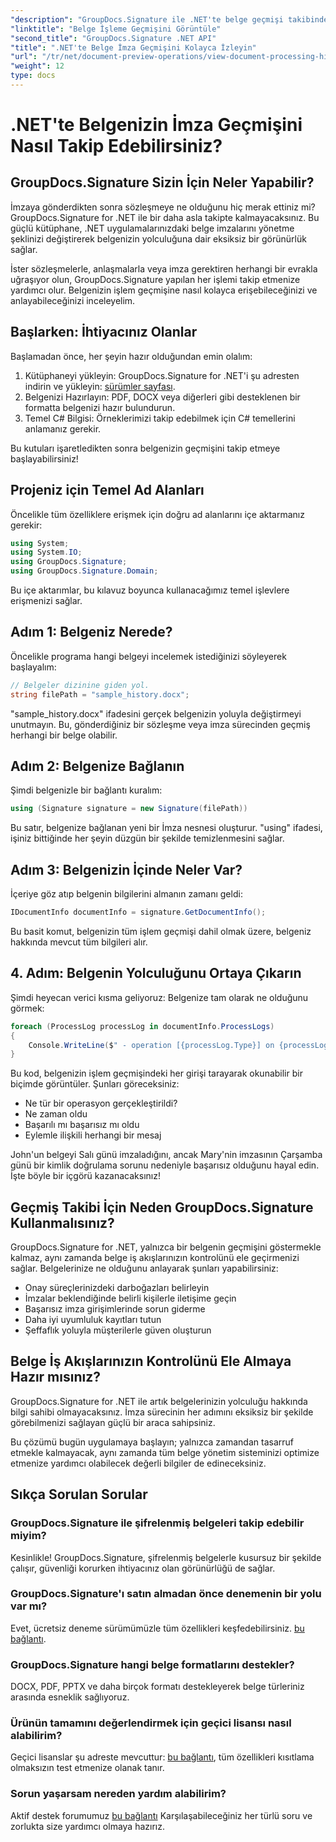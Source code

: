```yaml
---
"description": "GroupDocs.Signature ile .NET'te belge geçmişi takibinde ustalaşın. Adım adım kılavuzumuz, imza süreçlerini izlemenize ve iş akışı yönetimini optimize etmenize yardımcı olur."
"linktitle": "Belge İşleme Geçmişini Görüntüle"
"second_title": "GroupDocs.Signature .NET API"
"title": ".NET'te Belge İmza Geçmişini Kolayca İzleyin"
"url": "/tr/net/document-preview-operations/view-document-processing-history/"
"weight": 12
type: docs
---
```

# .NET'te Belgenizin İmza Geçmişini Nasıl Takip Edebilirsiniz?

## GroupDocs.Signature Sizin İçin Neler Yapabilir?

İmzaya gönderdikten sonra sözleşmeye ne olduğunu hiç merak ettiniz mi? GroupDocs.Signature for .NET ile bir daha asla takipte kalmayacaksınız. Bu güçlü kütüphane, .NET uygulamalarınızdaki belge imzalarını yönetme şeklinizi değiştirerek belgenizin yolculuğuna dair eksiksiz bir görünürlük sağlar.

İster sözleşmelerle, anlaşmalarla veya imza gerektiren herhangi bir evrakla uğraşıyor olun, GroupDocs.Signature yapılan her işlemi takip etmenize yardımcı olur. Belgenizin işlem geçmişine nasıl kolayca erişebileceğinizi ve anlayabileceğinizi inceleyelim.

## Başlarken: İhtiyacınız Olanlar

Başlamadan önce, her şeyin hazır olduğundan emin olalım:

1. Kütüphaneyi yükleyin: GroupDocs.Signature for .NET'i şu adresten indirin ve yükleyin: [sürümler sayfası](https://releases.groupdocs.com/signature/net/).
2. Belgenizi Hazırlayın: PDF, DOCX veya diğerleri gibi desteklenen bir formatta belgenizi hazır bulundurun.
3. Temel C# Bilgisi: Örneklerimizi takip edebilmek için C# temellerini anlamanız gerekir.

Bu kutuları işaretledikten sonra belgenizin geçmişini takip etmeye başlayabilirsiniz!

## Projeniz için Temel Ad Alanları

Öncelikle tüm özelliklere erişmek için doğru ad alanlarını içe aktarmanız gerekir:

```csharp
using System;
using System.IO;
using GroupDocs.Signature;
using GroupDocs.Signature.Domain;
```

Bu içe aktarımlar, bu kılavuz boyunca kullanacağımız temel işlevlere erişmenizi sağlar.

## Adım 1: Belgeniz Nerede?

Öncelikle programa hangi belgeyi incelemek istediğinizi söyleyerek başlayalım:

```csharp
// Belgeler dizinine giden yol.
string filePath = "sample_history.docx";
```

"sample_history.docx" ifadesini gerçek belgenizin yoluyla değiştirmeyi unutmayın. Bu, gönderdiğiniz bir sözleşme veya imza sürecinden geçmiş herhangi bir belge olabilir.

## Adım 2: Belgenize Bağlanın

Şimdi belgenizle bir bağlantı kuralım:

```csharp
using (Signature signature = new Signature(filePath))
```

Bu satır, belgenize bağlanan yeni bir İmza nesnesi oluşturur. "using" ifadesi, işiniz bittiğinde her şeyin düzgün bir şekilde temizlenmesini sağlar.

## Adım 3: Belgenizin İçinde Neler Var?

İçeriye göz atıp belgenin bilgilerini almanın zamanı geldi:

```csharp
IDocumentInfo documentInfo = signature.GetDocumentInfo();
```

Bu basit komut, belgenizin tüm işlem geçmişi dahil olmak üzere, belgeniz hakkında mevcut tüm bilgileri alır.

## 4. Adım: Belgenin Yolculuğunu Ortaya Çıkarın

Şimdi heyecan verici kısma geliyoruz: Belgenize tam olarak ne olduğunu görmek:

```csharp
foreach (ProcessLog processLog in documentInfo.ProcessLogs)
{
    Console.WriteLine($" - operation [{processLog.Type}] on {processLog.Date.ToShortDateString()}. Succeeded/Failed {processLog.Succeeded}/{processLog.Failed}. Message: {processLog.Message}");
}
```

Bu kod, belgenizin işlem geçmişindeki her girişi tarayarak okunabilir bir biçimde görüntüler. Şunları göreceksiniz:
- Ne tür bir operasyon gerçekleştirildi?
- Ne zaman oldu
- Başarılı mı başarısız mı oldu
- Eylemle ilişkili herhangi bir mesaj

John'un belgeyi Salı günü imzaladığını, ancak Mary'nin imzasının Çarşamba günü bir kimlik doğrulama sorunu nedeniyle başarısız olduğunu hayal edin. İşte böyle bir içgörü kazanacaksınız!

## Geçmiş Takibi İçin Neden GroupDocs.Signature Kullanmalısınız?

GroupDocs.Signature for .NET, yalnızca bir belgenin geçmişini göstermekle kalmaz, aynı zamanda belge iş akışlarınızın kontrolünü ele geçirmenizi sağlar. Belgelerinize ne olduğunu anlayarak şunları yapabilirsiniz:

- Onay süreçlerinizdeki darboğazları belirleyin
- İmzalar beklendiğinde belirli kişilerle iletişime geçin
- Başarısız imza girişimlerinde sorun giderme
- Daha iyi uyumluluk kayıtları tutun
- Şeffaflık yoluyla müşterilerle güven oluşturun

## Belge İş Akışlarınızın Kontrolünü Ele Almaya Hazır mısınız?

GroupDocs.Signature for .NET ile artık belgelerinizin yolculuğu hakkında bilgi sahibi olmayacaksınız. İmza sürecinin her adımını eksiksiz bir şekilde görebilmenizi sağlayan güçlü bir araca sahipsiniz.

Bu çözümü bugün uygulamaya başlayın; yalnızca zamandan tasarruf etmekle kalmayacak, aynı zamanda tüm belge yönetim sisteminizi optimize etmenize yardımcı olabilecek değerli bilgiler de edineceksiniz.

## Sıkça Sorulan Sorular

### GroupDocs.Signature ile şifrelenmiş belgeleri takip edebilir miyim?

Kesinlikle! GroupDocs.Signature, şifrelenmiş belgelerle kusursuz bir şekilde çalışır, güvenliği korurken ihtiyacınız olan görünürlüğü de sağlar.

### GroupDocs.Signature'ı satın almadan önce denemenin bir yolu var mı?

Evet, ücretsiz deneme sürümümüzle tüm özellikleri keşfedebilirsiniz. [bu bağlantı](https://releases.groupdocs.com/).

### GroupDocs.Signature hangi belge formatlarını destekler?

DOCX, PDF, PPTX ve daha birçok formatı destekleyerek belge türleriniz arasında esneklik sağlıyoruz.

### Ürünün tamamını değerlendirmek için geçici lisansı nasıl alabilirim?

Geçici lisanslar şu adreste mevcuttur: [bu bağlantı](https://purchase.groupdocs.com/temporary-license/), tüm özellikleri kısıtlama olmaksızın test etmenize olanak tanır.

### Sorun yaşarsam nereden yardım alabilirim?

Aktif destek forumumuz [bu bağlantı](https://forum.groupdocs.com/c/signature/13) Karşılaşabileceğiniz her türlü soru ve zorlukta size yardımcı olmaya hazırız.